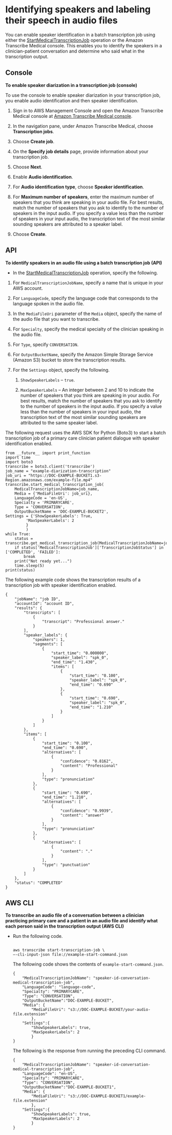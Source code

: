 # Identifying speakers and labeling their speech in audio files<a name="conversation-diarization-batch-med"></a>

You can enable speaker identification in a batch transcription job using either the [StartMedicalTranscriptionJob](API_StartMedicalTranscriptionJob.md) operation or the Amazon Transcribe Medical console\. This enables you to identify the speakers in a clinician\-patient conversation and determine who said what in the transcription output\.

## Console<a name="conversation-diarization-batch-med-console"></a>

**To enable speaker diarization in a transcription job \(console\)**

To use the console to enable speaker diarization in your transcription job, you enable audio identification and then speaker identification\.

1. Sign in to AWS Management Console and open the Amazon Transcribe Medical console at [Amazon Transcribe Medical console](https://console.aws.amazon.com/transcribe/)\.

1. In the navigation pane, under Amazon Transcribe Medical, choose **Transcription jobs**\.

1. Choose **Create job**\.

1. On the **Specify job details** page, provide information about your transcription job\.

1. Choose **Next**\.

1. Enable **Audio identification**\.

1. For **Audio identification type**, choose **Speaker identification**\.

1. For **Maximum number of speakers**, enter the maximum number of speakers that you think are speaking in your audio file\. For best results, match the number of speakers that you ask to identify to the number of speakers in the input audio\. If you specify a value less than the number of speakers in your input audio, the transcription text of the most similar sounding speakers are attributed to a speaker label\. 

1. Choose **Create**\.

## API<a name="conversation-diarization-batch-med-api"></a>

**To identify speakers in an audio file using a batch transcription job \(API\)**
+  In the [StartMedicalTranscriptionJob](API_StartMedicalTranscriptionJob.md) operation, specify the following\.

  1. For `MedicalTranscriptionJobName`, specify a name that is unique in your AWS account\.

  1. For `LanguageCode`, specify the language code that corresponds to the language spoken in the audio file\.

  1. In the `MediaFileUri` parameter of the `Media` object, specify the name of the audio file that you want to transcribe\.

  1. For `Specialty`, specify the medical specialty of the clinician speaking in the audio file\.

  1. For `Type`, specify `CONVERSATION`\.

  1. For `OutputBucketName`, specify the Amazon Simple Storage Service \(Amazon S3\) bucket to store the transcription results\.

  1. For the `Settings` object, specify the following\.

     1. `ShowSpeakerLabels` – `true`\.

     1. `MaxSpeakerLabels` – An integer between 2 and 10 to indicate the number of speakers that you think are speaking in your audio\. For best results, match the number of speakers that you ask to identify to the number of speakers in the input audio\. If you specify a value less than the number of speakers in your input audio, the transcription text of the most similar sounding speakers are attributed to the same speaker label\. 

The following request uses the AWS SDK for Python \(Boto3\) to start a batch transcription job of a primary care clinician patient dialogue with speaker identification enabled\.

```
from __future__ import print_function
import time
import boto3
transcribe = boto3.client('transcribe')
job_name = "example-diarization-transcription"
job_uri = "https://DOC-EXAMPLE-BUCKET1.s3-Region.amazonaws.com/example-file.mp4"
transcribe.start_medical_transcription_job(
    MedicalTranscriptionJobName=job_name,
    Media = {'MediaFileUri': job_uri},
    LanguageCode = 'en-US',
    Specialty = 'PRIMARYCARE',
    Type = 'CONVERSATION',
    OutputBucketName = 'DOC-EXAMPLE-BUCKET2',
Settings = {'ShowSpeakerLabels': True,
         'MaxSpeakerLabels': 2
         }
         )
while True:
    status = transcribe.get_medical_transcription_job(MedicalTranscriptionJobName=job_name)
    if status['MedicalTranscriptionJob']['TranscriptionJobStatus'] in ['COMPLETED', 'FAILED']:
        break
    print("Not ready yet...")
    time.sleep(5)
print(status)
```

The following example code shows the transcription results of a transcription job with speaker identification enabled\.

```
{
    "jobName": "job ID",
    "accountId": "account ID",
    "results": {
        "transcripts": [
            {
                "transcript": "Professional answer."
            }
        ],
        "speaker_labels": {
            "speakers": 1,
            "segments": [
                {
                    "start_time": "0.000000",
                    "speaker_label": "spk_0",
                    "end_time": "1.430",
                    "items": [
                        {
                            "start_time": "0.100",
                            "speaker_label": "spk_0",
                            "end_time": "0.690"
                        },
                        {
                            "start_time": "0.690",
                            "speaker_label": "spk_0",
                            "end_time": "1.210"
                        }
                    ]
                }
            ]
        },
        "items": [
            {
                "start_time": "0.100",
                "end_time": "0.690",
                "alternatives": [
                    {
                        "confidence": "0.8162",
                        "content": "Professional"
                    }
                ],
                "type": "pronunciation"
            },
            {
                "start_time": "0.690",
                "end_time": "1.210",
                "alternatives": [
                    {
                        "confidence": "0.9939",
                        "content": "answer"
                    }
                ],
                "type": "pronunciation"
            },
            {
                "alternatives": [
                    {
                        "content": "."
                    }
                ],
                "type": "punctuation"
            }
        ]
    },
    "status": "COMPLETED"
}
```

## AWS CLI<a name="diarization-batch-cli"></a>

**To transcribe an audio file of a conversation between a clinician practicing primary care and a patient in an audio file and identify what each person said in the transcription output \(AWS CLI\)**
+ Run the following code\.

  ```
                      
  aws transcribe start-transcription-job \
  –-cli-input-json file://example-start-command.json
  ```

  The following code shows the contents of `example-start-command.json`\.

  ```
  {
      "MedicalTranscriptionJobName": "speaker-id-conversation-medical-transcription-job",
      "LanguageCode": "language-code",
      "Specialty": "PRIMARYCARE",
      "Type": "CONVERSATION",
      "OutputBucketName":"DOC-EXAMPLE-BUCKET",
      "Media": {
          "MediaFileUri": "s3://DOC-EXAMPLE-BUCKET/your-audio-file.extension"
          },
      "Settings":{
          "ShowSpeakerLabels": true,
          "MaxSpeakerLabels": 2
          }
  }
  ```

  The following is the response from running the preceding CLI command\.

  ```
  {
      "MedicalTranscriptionJobName": "speaker-id-conversation-medical-transcription-job",
      "LanguageCode": "en-US",
      "Specialty": "PRIMARYCARE",
      "Type": "CONVERSATION",
      "OutputBucketName":"DOC-EXAMPLE-BUCKET1",
      "Media": {
          "MediaFileUri": "s3://DOC-EXAMPLE-BUCKET1/example-file.extension"
          },
      "Settings":{
          "ShowSpeakerLabels": true,
          "MaxSpeakerLabels": 2
          }
  }
  ```